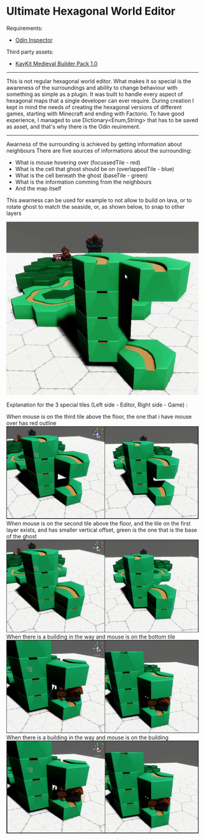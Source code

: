 # Ultimate Hexagonal World Editor

Requirements:
- [Odin Inspector](https://assetstore.unity.com/packages/tools/utilities/odin-inspector-and-serializer-89041 "Unity's Asset Store page")

Third party assets:
- [KayKit Medieval Builder Pack 1.0](https://kaylousberg.itch.io/kaykit-medieval-builder-pack)
---

This is not regular hexagonal world editor. What makes it so special is the awareness of the surroundings and ability to change behaviour with something as simple as a plugin. It was built to handle every aspect of hexagonal maps that a single developer can ever require. During creation I kept in mind the needs of creating the hexagonal versions of different games, starting with Minecraft and ending with Factorio. To have good experience, I managed to use Dictionary<Enum,String> that has to be saved as asset, and that's why there is the Odin reuirement.

---
Awarness of the surrounding is achieved by getting information about neighbours
There are five sources of informations about the surrounding:
- What is mouse hovering over (focussedTile - red)
- What is the cell that ghost should be on (overlappedTile - blue)
- What is the cell beneath the ghost (baseTile - green)
- What is the information comming from the neighbours
- And the map itself

This awarness can be used for example to not allow to build on lava, or to rotate ghost to match the seaside, or, as shown below, to snap to other layers

![Snaps](./PresentationSource/Snapping.gif)

Explanation for the 3 special tiles (Left side - Editor, Right side - Game) :

When mouse is on the third tile above the floor, the one that i have mouse over has red outline
![Example1](./PresentationSource/Obvious_example.png)
When mouse is on the second tile above the floor, and the tile on the first layer exists, and has smaller vertical offset, green is the one that is the base of the ghost
![Example2](./PresentationSource/Nice_little_snap.png)
When there is a building in the way and mouse is on the bottom tile
![Example3](./PresentationSource/Awarness2.png)
When there is a building in the way and mouse is on the building
![Example3](./PresentationSource/Awarness1.png)
